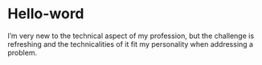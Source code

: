 # Hello-word
I’m very new to the technical aspect of my profession, but the challenge is refreshing and the technicalities of it fit my personality when addressing a problem.
